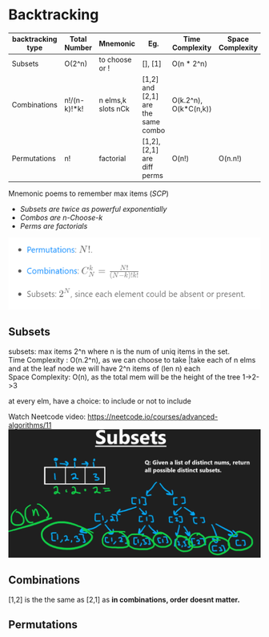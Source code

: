 # Backtracking

| backtracking type  | Total Number    | Mnemonic           | Eg.                                | Time Complexity       | Space Complexity |
| -------------------| --------------- |--------------------|------------------------------------|-----------------------|------------------- 
| Subsets            | O(2^n)          | to choose or !     | [], [1]                            | O(n * 2^n)            |                  |
| Combinations       | n!/(n-k)!*k!    | n elms,k slots nCk | [1,2] and [2,1] are the same combo | O(k.2^n), O(k*C(n,k)) |                  |
| Permutations       | n!              | factorial          | [1,2],[2,1] are diff perms         | O(n!)                 | O(n.n!)          |

Mnemonic poems to remember max items (*SCP*)
- *Subsets are twice as powerful exponentially*
- *Combos are n-Choose-k*
- *Perms are factorials*

![formula](https://github.com/trohit/leetcode/blob/main/images/backtracking.PNG)

## Subsets
subsets: max items 2^n where n is the num of uniq items in the set.\
Time Complexity : O(n.2^n), as we can choose to take |take each of n elms and at the leaf node we will have 2^n items of (len n) each\
Space Complexity: O(n), as the total mem will be the height of the tree 1->2->3

at every elm, have a choice: to include or not to include

Watch Neetcode video: https://neetcode.io/courses/advanced-algorithms/11
[![Watch the subsets video](https://github.com/trohit/leetcode/blob/main/images/subsets.PNG)](https://neetcode.io/courses/advanced-algorithms/11)

## Combinations
[1,2] is the the same as [2,1] as **in combinations, order doesnt matter.**
## Permutations
